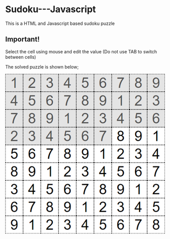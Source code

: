 # Sudoku---Javascript
This is a HTML and Javascript based sudoku puzzle

## Important!

Select the cell using mouse and edit the value (Do not use TAB to switch between cells)

The solved puzzle is shown below;



![](https://github.com/VishnuAnand/Sudoku---Javascript/blob/master/solved.PNG)
